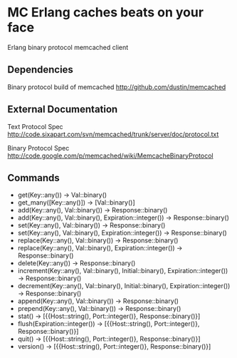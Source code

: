 # MC Erlang caches beats on your face

Erlang binary protocol memcached client

## Dependencies

Binary protocol build of memcached <http://github.com/dustin/memcached>

## External Documentation

Text Protocol Spec <http://code.sixapart.com/svn/memcached/trunk/server/doc/protocol.txt>

Binary Protocol Spec <http://code.google.com/p/memcached/wiki/MemcacheBinaryProtocol>

## Commands

* get(Key::any()) -> Val::binary()
* get_many([Key::any()]) -> [Val::binary()]
* add(Key::any(), Val::binary()) -> Response::binary()
* add(Key::any(), Val::binary(), Expiration::integer()) -> Response::binary()
* set(Key::any(), Val::binary()) -> Response::binary()
* set(Key::any(), Val::binary(), Expiration::integer()) -> Response::binary()
* replace(Key::any(), Val::binary()) -> Response::binary()
* replace(Key::any(), Val::binary(), Expiration::integer()) -> Response::binary()
* delete(Key::any()) -> Response::binary()
* increment(Key::any(), Val::binary(), Initial::binary(), Expiration::integer()) -> Response::binary()
* decrement(Key::any(), Val::binary(), Initial::binary(), Expiration::integer()) -> Response::binary()
* append(Key::any(), Val::binary()) -> Response::binary()
* prepend(Key::any(), Val::binary()) -> Response::binary()
* stat() -> [{{Host::string(), Port::integer()}, Response::binary()}]
* flush(Expiration::integer()) -> [{{Host::string(), Port::integer()}, Response::binary()}]
* quit() -> [{{Host::string(), Port::integer()}, Response::binary()}]
* version() -> [{{Host::string(), Port::integer()}, Response::binary()}]